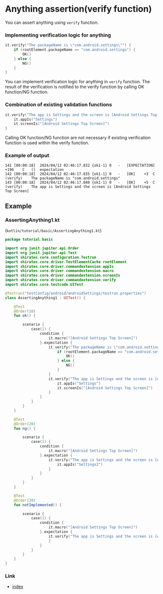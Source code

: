 # Anything assertion(verify function)

You can assert anything using `verify` function.

### Implementing verification logic for anything

```kotlin
it.verify("The packageName is \"com.android.settings\"") {
    if (rootElement.packageName == "com.android.settings") {
        OK()
    } else {
        NG()
    }
}
```

You can implement verification logic for anything in `verify` function.
The result of the verification is notified to the verify function by calling OK function/NG function.

### Combination of existing validation functions

```kotlin
it.verify("The app is Settings and the screen is [Android Settings Top Screen]") {
    it.appIs("Settings")
    it.screenIs("[Android Settings Top Screen]")
}
```

Calling OK function/NG function are not necessary if existing verification function is used within the verify function.

### Example of output

```
141	[00:00:18]	2024/04/12 02:46:17.832	{ok1-1}	0	-	[EXPECTATION]	+196	C	()	expectation
142	[00:00:18]	2024/04/12 02:46:17.835	{ok1-1}	0	-	[OK]	+3	C	(verify)	The packageName is "com.android.settings"
143	[00:00:18]	2024/04/12 02:46:17.840	{ok1-1}	0	-	[OK]	+5	C	(verify)	The app is Settings and the screen is [Android Settings Top Screen]
```

## Example

### AssertingAnything1.kt

(`kotlin/tutorial/basic/AssertingAnything1.kt`)

```kotlin
package tutorial.basic

import org.junit.jupiter.api.Order
import org.junit.jupiter.api.Test
import shirates.core.configuration.Testrun
import shirates.core.driver.TestElementCache.rootElement
import shirates.core.driver.commandextension.appIs
import shirates.core.driver.commandextension.macro
import shirates.core.driver.commandextension.screenIs
import shirates.core.driver.commandextension.verify
import shirates.core.testcode.UITest

@Testrun("testConfig/android/androidSettings/testrun.properties")
class AssertingAnything1 : UITest() {

    @Test
    @Order(10)
    fun ok() {

        scenario {
            case(1) {
                condition {
                    it.macro("[Android Settings Top Screen]")
                }.expectation {
                    it.verify("The packageName is \"com.android.settings\"") {
                        if (rootElement.packageName == "com.android.settings") {
                            OK()
                        } else {
                            NG()
                        }
                    }
                    it.verify("The app is Settings and the screen is [Android Settings Top Screen]") {
                        it.appIs("Settings")
                        it.screenIs("[Android Settings Top Screen]")
                    }
                }
            }
        }
    }

    @Test
    @Order(20)
    fun ng() {

        scenario {
            case(1) {
                condition {
                    it.macro("[Android Settings Top Screen]")
                }.expectation {
                    it.verify("The app is Settings and the screen is [Android Settings Top Screen]") {
                        it.appIs("Settings2")
                    }
                }
            }
        }
    }

    @Test
    @Order(30)
    fun notImplemented() {

        scenario {
            case(1) {
                condition {
                    it.macro("[Android Settings Top Screen]")
                }.expectation {
                    it.verify("The app is Settings and the screen is [Android Settings Top Screen]") {
                    }
                }
            }
        }
    }
}
```

### Link

- [index](../../../index.md)

